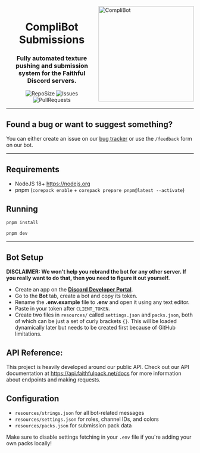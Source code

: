 <img src="https://raw.githubusercontent.com/Faithful-Resource-Pack/Branding/main/logos/transparent/256/complibot_submissions_logo.png" alt="CompliBot" align="right" height="256px">
<div align="center">
  <h1>CompliBot Submissions</h1>
  <h3>Fully automated texture pushing and submission system for the Faithful Discord servers.</h3>

![RepoSize](https://img.shields.io/github/repo-size/Faithful-Resource-Pack/CompliBot-Submissions)
![Issues](https://img.shields.io/github/issues/Faithful-Resource-Pack/CompliBot-Submissions)
![PullRequests](https://img.shields.io/github/issues-pr/Faithful-Resource-Pack/CompliBot-Submissions)

</div>

---

## Found a bug or want to suggest something?

You can either create an issue on our [bug tracker](https://github.com/Faithful-Resource-Pack/CompliBot-Submissions/issues/new/choose) or use the `/feedback` form on our bot.

---

## Requirements

- NodeJS 18+ https://nodejs.org
- pnpm (`corepack enable` + `corepack prepare pnpm@latest --activate`)

## Running

```bash
pnpm install
```

```bash
pnpm dev
```

---

## Bot Setup

**DISCLAIMER: We won't help you rebrand the bot for any other server. If you really want to do that, then you need to figure it out yourself.**

- Create an app on the **[Discord Developer Portal](https://discord.com/developers/)**.
- Go to the **Bot** tab, create a bot and copy its token.
- Rename the **.env.example** file to **.env** and open it using any text editor.
- Paste in your token after `CLIENT_TOKEN`.
- Create two files in `resources/` called `settings.json` and `packs.json`, both of which can be just a set of curly brackets `{}`. This will be loaded dynamically later but needs to be created first because of GitHub limitations.

## API Reference:

This project is heavily developed around our public API. Check out our API documentation at https://api.faithfulpack.net/docs for more information about endpoints and making requests.

## Configuration

- `resources/strings.json` for all bot-related messages
- `resources/settings.json` for roles, channel IDs, and colors
- `resources/packs.json` for submission pack data

Make sure to disable settings fetching in your `.env` file if you're adding your own packs locally!
